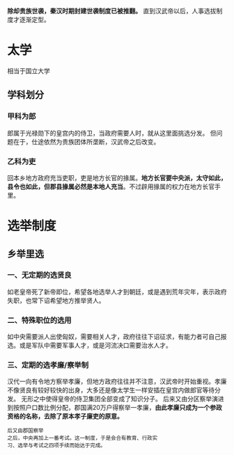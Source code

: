 **除却贵族世袭，秦汉时期封建世袭制度已被推翻。**
直到汉武帝以后，人事选拔制度才逐渐定型。
# 太学
相当于国立大学
## 学科划分
### 甲科为郎
郎属于光禄勋下的皇宫内的侍卫，当政府需要人时，就从这里面挑选分发。
但问题在于，仕途依然为贵族团体所垄断，汉武帝之后改变。
### 乙科为吏
回本乡地方政府充当吏职，吏是地方长官的掾属。**地方长官要中央派，太守如此，县令也如此，但郡县掾属必然是本地人充当**。不过辟用掾属的权力在地方长官手里。
# 选举制度
## 乡举里选
### 一、无定期的选贤良
如老皇帝死了新帝即位，希望各地选举人才到朝廷，或是遇到荒年灾年，表示政府失职，也常下诏希望地方推举贤人。
### 二、特殊职位的选用
如中央需要派人出使匈奴，需要相关人才，政府往往下诏征求，有能力者可自己报选。或是军队中需要军事人才，或是河流决口需要治水人才。
### 三、定期的选孝廉/察举制
汉代一向有令地方察举孝廉，但地方政府往往并不注意，汉武帝时开始重视。孝廉不像贤良有较好较快的出身，大多还是像太学生一样安插在皇宫内做郎官等待分发。
无形之中使得皇帝的侍卫集团全部变成了知识分子。
后来又由分区察举演进到按照户口数比例分配，郡国满20万户得察举一孝廉，**由此孝廉只成为一个参政资格的名称，去除了原本孝子廉吏的原意。**
```
后⼜由郡国察举
之后，中央再加上⼀番考试。这⼀制度，于是会合有教育、⾏政实
习、选举与考试之四项⼿续⽽始达于完成。
```